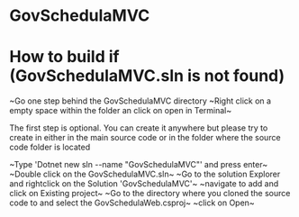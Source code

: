 # GovSchedulaMVC

# How to build if (GovSchedulaMVC.sln is not found)
~Go one step behind the GovSchedulaMVC directory
~Right click on a empty space within the folder an click on open in Terminal~

The first step is optional. You can create it anywhere but please try to create in either in the main source code or in the folder where the source code folder is located

~Type 'Dotnet new sln --name "GovSchedulaMVC"' and press enter~
~Double click on the GovSchedulaMVC.sln~
~Go to the solution Explorer and rightclick on the Solution 'GovSchedulaMVC'~
~navigate to add and click on Existing project~
~Go to the directory where you cloned the source code to and select the GovSchedulaWeb.csproj~
~click on Open~